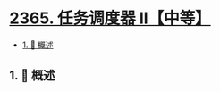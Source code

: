 # [2365. 任务调度器 II【中等】](https://github.com/Tdahuyou/TNotes.leetcode/tree/main/notes/2365.%20%E4%BB%BB%E5%8A%A1%E8%B0%83%E5%BA%A6%E5%99%A8%20II%E3%80%90%E4%B8%AD%E7%AD%89%E3%80%91)

<!-- region:toc -->

- [1. 📝 概述](#1--概述)

<!-- endregion:toc -->

## 1. 📝 概述
